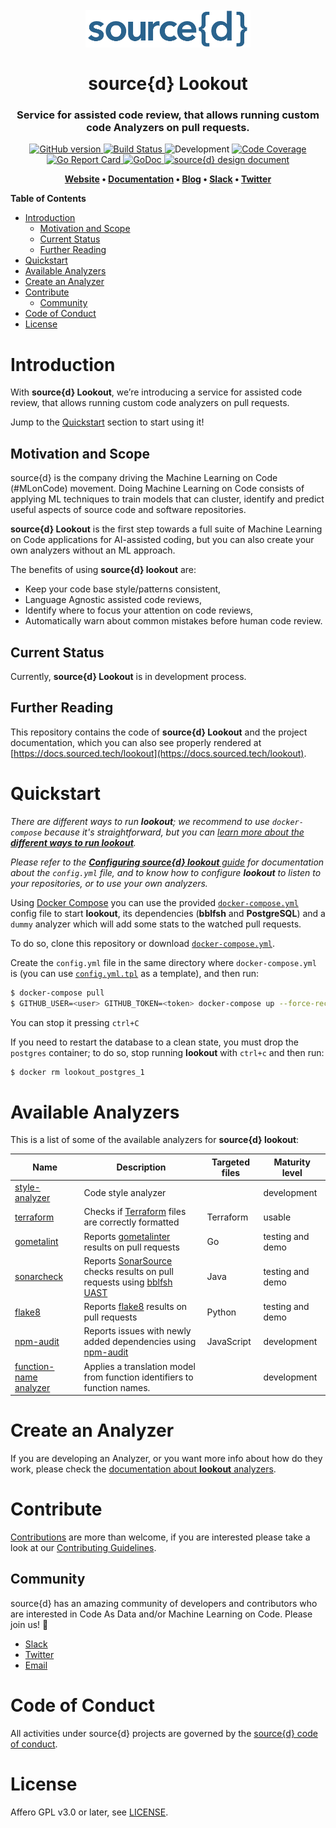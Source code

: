 <h1 align="center">
  <br>
  <a href="https://www.sourced.tech"><img src="./docs/assets/sourced.png" alt="source{d}" height="60px"></a>
  <br>
  <br>
  source{d} Lookout
  <br>
</h1>

<h3 align="center">
  Service for assisted code review, that allows running custom code Analyzers on pull requests.
</h3>

<p align="center">
  <a href="https://github.com/src-d/lookout/releases">
    <img src="https://badge.fury.io/gh/src-d%2Flookout.svg"
         alt="GitHub version">
  </a>
  <a href="https://travis-ci.org/src-d/lookout">
    <img src="https://travis-ci.org/src-d/lookout.svg?branch=master"
         alt="Build Status">
  </a>
  <img src="https://svg-badge.appspot.com/badge/stability/development?color=D6604A"
         alt="Development">
  <a href="https://codecov.io/github/src-d/lookout">
    <img src="https://codecov.io/github/src-d/lookout/coverage.svg"
         alt="Code Coverage">
  </a>
  <a href="https://goreportcard.com/report/github.com/src-d/lookout">
    <img src="https://goreportcard.com/badge/github.com/src-d/lookout"
         alt="Go Report Card">
  </a>
  <a href="https://godoc.org/github.com/src-d/lookout">
    <img src="https://godoc.org/github.com/src-d/lookout?status.svg"
         alt="GoDoc">
  </a>
  <a href="https://docs.google.com/document/d/1pqz-_SHO5BsJE-aa8o_bAY3r5vR67amnWN8-qZc2UgY">
    <img src="https://img.shields.io/badge/source%7Bd%7D-design%20document-blue.svg"
         alt="source{d} design document">
  </a>
</p>

<p align="center"><b>
    <a href="https://www.sourced.tech">Website</a> •
    <a href="https://docs.sourced.tech">Documentation</a> •
    <a href="https://blog.sourced.tech">Blog</a> •
    <a href="http://bit.ly/src-d-community">Slack</a> •
    <a href="https://twitter.com/sourcedtech">Twitter</a>
</b></p>


**Table of Contents**

<!--ts-->
   * [Introduction](#introduction)
      * [Motivation and Scope](#motivation-and-scope)
      * [Current Status](#current-status)
      * [Further Reading](#further-reading)
   * [Quickstart](#quickstart)
   * [Available Analyzers](#available-analyzers)
   * [Create an Analyzer](#create-an-analyzer)
   * [Contribute](#contribute)
      * [Community](#community)
   * [Code of Conduct](#code-of-conduct)
   * [License](#license)

<!-- Added by: david, at: 2018-12-07T15:16+01:00 -->

<!--te-->


# Introduction

With **source{d} Lookout**, we’re introducing a service for assisted code review, that allows running custom code analyzers on pull requests.

Jump to the [Quickstart](#quickstart) section to start using it!

## Motivation and Scope

source{d} is the company driving the Machine Learning on Code (#MLonCode) movement. Doing Machine Learning on Code consists of applying ML techniques to train models that can cluster, identify and predict useful aspects of source code and software repositories.

**source{d} Lookout** is the first step towards a full suite of Machine Learning on Code applications for AI-assisted coding, but you can also create your own analyzers without an ML approach.

The benefits of using **source{d} lookout** are:
- Keep your code base style/patterns consistent,
- Language Agnostic assisted code reviews,
- Identify where to focus your attention on code reviews,
- Automatically warn about common mistakes before human code review.

## Current Status

Currently, **source{d} Lookout** is in development process.

## Further Reading

This repository contains the code of **source{d} Lookout** and the project documentation, which you can also see properly rendered at [https://docs.sourced.tech/lookout](https://docs.sourced.tech/lookout).


# Quickstart

_There are different ways to run **lookout**; we recommend to use `docker-compose` because it's straightforward, but you can [learn more about the **different ways to run lookout**](/docs/how-to-run.md)._

_Please refer to the [**Configuring source{d} lookout** guide](/docs/configuration.md) for documentation about the `config.yml` file, and to know how to configure **lookout** to listen to your repositories, or to use your own analyzers._

Using [Docker Compose](https://docs.docker.com/compose) you can use the provided [`docker-compose.yml`](/docker-compose.yml) config file to start **lookout**, its dependencies (**bblfsh** and **PostgreSQL**) and a `dummy` analyzer which will add some stats to the watched pull requests.

To do so, clone this repository or download [`docker-compose.yml`](/docker-compose.yml).

Create the `config.yml` file in the same directory where `docker-compose.yml` is (you can use [`config.yml.tpl`](/config.yml.tpl) as a template), and then run:

```bash
$ docker-compose pull
$ GITHUB_USER=<user> GITHUB_TOKEN=<token> docker-compose up --force-recreate
```

You can stop it pressing `ctrl+C`

If you need to restart the database to a clean state, you must drop the `postgres` container; to do so, stop running **lookout** with `ctrl+c` and then run:

```bash
$ docker rm lookout_postgres_1
```


# Available Analyzers

This is a list of some of the available analyzers for **source{d} lookout**:

| Name | Description | Targeted files | Maturity level |
| -- | -- | -- |-- |
| [style-analyzer](https://github.com/src-d/style-analyzer) | Code style analyzer |  | development |
| [terraform](https://github.com/src-d/lookout-terraform-analyzer) | Checks if [Terraform](https://github.com/hashicorp/terraform/) files are correctly formatted | Terraform | usable |
| [gometalint](https://github.com/src-d/lookout-gometalint-analyzer) | Reports [gometalinter](https://github.com/alecthomas/gometalinter) results on pull requests | Go | testing and demo |
| [sonarcheck](https://github.com/src-d/lookout-sonarcheck-analyzer) | Reports [SonarSource](https://github.com/bblfsh/sonar-checks) checks results on pull requests using [bblfsh UAST](https://doc.bblf.sh/uast/uast-specification.html) | Java | testing and demo |
| [flake8](https://github.com/src-d/lookout-flake8-analyzer) | Reports [flake8](http://flake8.pycqa.org/en/latest/) results on pull requests | Python| testing and demo |
| [npm-audit](https://github.com/erizocosmico/npm-audit-analyzer) | Reports issues with newly added dependencies using [npm-audit](https://docs.npmjs.com/cli/audit) | JavaScript | development |
| [function-name analyzer](https://github.com/src-d/function-name-analyzer) | Applies a translation model from function identifiers to function names. |  | development |


# Create an Analyzer

If you are developing an Analyzer, or you want more info about how do they work, please check the [documentation about **lookout** analyzers](/docs/analyzers.md).


# Contribute

[Contributions](https://github.com/src-d/lookout/issues) are more than welcome, if you are interested please take a look at our [Contributing Guidelines](/docs/CONTRIBUTING.md).

## Community

source{d} has an amazing community of developers and contributors who are interested in Code As Data and/or Machine Learning on Code. Please join us! 👋

- [Slack](http://bit.ly/src-d-community)
- [Twitter](https://twitter.com/sourcedtech)
- [Email](mailto:hello@sourced.tech)


# Code of Conduct

All activities under source{d} projects are governed by the
[source{d} code of conduct](https://github.com/src-d/guide/blob/master/.github/CODE_OF_CONDUCT.md).


# License
Affero GPL v3.0 or later, see [LICENSE](LICENSE.md).
